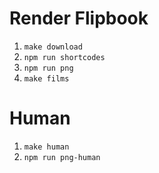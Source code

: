 # Render Flipbook

1. `make download`
2. `npm run shortcodes`
3. `npm run png`
4. `make films`

# Human
1. `make human`
2. `npm run png-human`